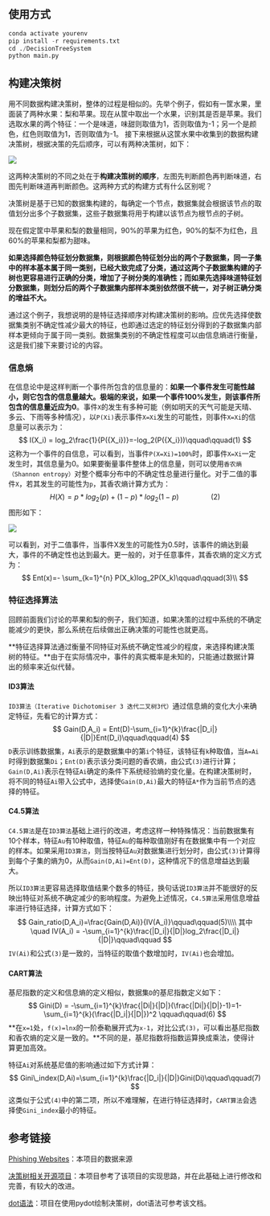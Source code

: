 ## 使用方式
```python
conda activate yourenv
pip install -r requirements.txt
cd ./DecisionTreeSystem
python main.py
```
## 构建决策树
用不同数据构建决策树，整体的过程是相似的。先举个例子，假如有一筐水果，里面装了两种水果：梨和苹果。现在从筐中取出一个水果，识别其是否是苹果。我们选取水果的两个特征：一个是味道，味甜则取值为1，否则取值为-1；另一个是颜色，红色则取值为1，否则取值为-1。
接下来根据从这筐水果中收集到的数据构建决策树，根据决策的先后顺序，可以有两种决策树，如下：

![](https://gitee.com/Team317/pictures/raw/master/images/20220420091453.png)

这两种决策树的不同之处在于**构建决策树的顺序**，左图先判断颜色再判断味道，右图先判断味道再判断颜色。这两种方式的构建方式有什么区别呢？

决策树是基于已知的数据集构建的，每确定一个节点，数据集就会根据该节点的取值划分出多个子数据集，这些子数据集将用于构建以该节点为根节点的子树。

现在假定筐中苹果和梨的数量相同，90%的苹果为红色，90%的梨不为红色，且60%的苹果和梨都为甜味。

**如果选择颜色特征划分数据集，则根据颜色特征划分出的两个子数据集，同一子集中的样本基本属于同一类别，已经大致完成了分类，通过这两个子数据集构建的子树也更容易进行正确的分类，增加了子树分类的准确性；而如果先选择味道特征划分数据集，则划分后的两个子数据集内部样本类别依然很不统一，对子树正确分类的增益不大。**

通过这个例子，我想说明的是特征选择顺序对构建决策树的影响。应优先选择使数据集类别不确定性减少最大的特征，也即通过选定的特征划分得到的子数据集内部样本更倾向于属于同一类别。数据集类别的不确定性程度可以由信息熵进行衡量，这是我们接下来要讨论的内容。

### 信息熵

在信息论中是这样判断一个事件所包含的信息量的：**如果一个事件发生可能性越小，则它包含的信息量越大。极端的来说，如果一个事件100%发生，则该事件所包含的信息量近应为0**。事件`X`的发生有多种可能（例如明天的天气可能是天晴、多云、下雨等多种情况），以`P(Xi)`表示事件`X=Xi`发生的可能性，则事件`X=Xi`的信息量可以表示为：
$$
I(X_i) = log_2\frac{1}{P({X_i})}=-log_2(P({X_i}))\qquad\qquad(1)
$$
这称为一个事件的自信息，可以看到，当事件`P(X=Xi)=100%`时，即事件`X=Xi`一定发生时，其信息量为0。如果要衡量事件整体上的信息量，则可以使用`香农熵（Shannon entropy）`对整个概率分布中的不确定性总量进行量化。对于二值的事件`X`，若其发生的可能性为`p`，其香农熵计算方式为：
$$
H(X) = p*log_2(p) + (1-p)*log_2(1-p)\qquad\qquad(2)
$$
图形如下：

![](https://gitee.com/Team317/pictures/raw/master/images/熵.png)

可以看到，对于二值事件，当事件X发生的可能性为0.5时，该事件的熵达到最大，事件的不确定性也达到最大。更一般的，对于任意事件，其香农熵的定义方式为：
$$
Ent(x)=- \sum_{k=1}^{n} P(X_k)log_2P(X_k)\qquad\qquad(3)\\
$$
### 特征选择算法

回顾前面我们讨论的苹果和梨的例子，我们知道，如果决策的过程中系统的不确定能减少的更快，那么系统在后续做出正确决策的可能性也就更高。

**特征选择算法通过衡量不同特征对系统不确定性减少的程度，来选择构建决策树的特征。**由于在实际情况中，事件的真实概率是未知的，只能通过数据计算出的频率来近似代替。

#### ID3算法

`ID3算法（Iterative Dichotomiser 3 迭代二叉树3代）`通过信息熵的变化大小来确定特征，先看它的计算方式：
$$
Gain(D,A_i) = Ent(D)-\sum_{i=1}^{k}\frac{|D_i|}{|D|}Ent(D_i)\qquad\qquad(4)
$$
`D`表示训练数据集，`Ai`表示的是数据集中的第`i`个特征，该特征有`k`种取值，当`A=Ai`时得到数据集`Di`；`Ent(D)`表示该分类问题的香农熵，由公式`(3)`进行计算；`Gain(D,Ai)`表示在特征`Ai`确定的条件下系统经验熵的变化量。在构建决策树时，将不同的特征`Ai`带入公式中，选择使`Gain(D,Ai)`最大的特征`A*`作为当前节点的选择的特征。

#### C4.5算法

`C4.5算法`是在`ID3算法`基础上进行的改进，考虑这样一种特殊情况：当前数据集有10个样本，特征`Au`有10种取值，特征`Au`的每种取值刚好有在数据集中有一个对应的样本。如果采用`ID3算法`，则当按特征`Au`对数据集进行划分时，由公式`(3)`计算得到每个子集的熵为0，从而`Gain(D,Ai)=Ent(D)`，这种情况下的信息增益达到最大。

所以`ID3算法`更容易选择取值结果个数多的特征，换句话说`ID3算法`并不能很好的反映出特征对系统不确定减少的影响程度。为避免上述情况，`C4.5算法`采用信息增益率进行特征选择，计算方式如下：
$$
Gain_ratio(D,A_i)=\frac{Gain(D,Ai)}{IV(A_i)}\qquad\qquad(5)\\\\
其中\quad IV(A_i) = -\sum_{i=1}^{k}\frac{|D_i|}{|D|}log_2\frac{|D_i|}{|D|}\qquad\qquad
$$
`IV(Ai)`和公式`(3)`是一致的，当特征的取值个数增加时，`IV(Ai)`也会增加。

#### CART算法

基尼指数的定义和信息熵的定义相似，数据集`D`的基尼指数定义如下：
$$
Gini(D) = -\sum_{i=1}^{k}\frac{|Di|}{|D|}(\frac{|Di|}{|D|}-1)=1-\sum_{i=1}^{k}(\frac{|D_i|}{|D|})^2 \qquad\qquad(6)
$$
**在`x=1`处，`f(x)=lnx`的一阶泰勒展开式为`x-1`，对比公式`(3)`，可以看出基尼指数和香农熵的定义是一致的。**不同的是，基尼指数将指数运算换成乘法，使得计算更加高效。

特征`Ai`对系统基尼值的影响通过如下方式计算：
$$
Gini\_index(D,Ai)=\sum_{i=1}^{k}\frac{|D_i|}{|D|}Gini(Di)\qquad\qquad(7)
$$
这类似于公式`(4)`中的第二项，所以不难理解，在进行特征选择时，`CART算法`会选择使`Gini_index`最小的特征。


## 参考链接

[Phishing Websites](https://archive-beta.ics.uci.edu/ml/datasets/phishing+websites)：本项目的数据来源

[决策树相关开源项目](https://github.com/Erikfather/Decision_tree-python)：本项目参考了该项目的实现思路，并在此基础上进行修改和完善，有较大的改进。

[dot语法](https://en.wikipedia.org/wiki/DOT_%28graph_description_language%29#Attributes)：项目在使用pydot绘制决策树，dot语法可参考该文档。


